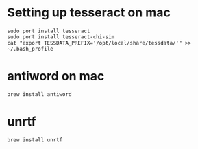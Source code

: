 # Setting up tesseract on mac
```
sudo port install tesseract
sudo port install tesseract-chi-sim
cat "export TESSDATA_PREFIX='/opt/local/share/tessdata/'" >> ~/.bash_profile
```

# antiword on mac
`brew install antiword`

# unrtf
`brew install unrtf`